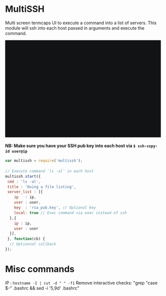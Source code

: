 
# MultiSSH

Multi screen termcaps UI to execute a command into a list of servers.
This module will ssh into each host passed in arguments and execute the command.

![asciicast](asciicast.gif)

**NB: Make sure you have your SSH pub key into each host via `$ ssh-copy-id user@ip`**

```javascript
var multissh = require('multissh');

// Execute command `ls -al` in each host
multissh.start({
 cmd : 'ls -al',
 title : 'Doing a file listing',
 server_list : [{
    ip   : ip,
    user : user,
    key  : 'rsa_pub.key', // Optional key
    local: true // Exec command via exec instead of ssh
  },{
    ip : ip,
    user : user
  }],
 }, function(cb) {
  // Optionnal callback
});
```

# Misc commands

IP : `hostname -I | cut -d " " -f1`
Remove interactive checks: "grep "case \$-" .bashrc && sed -i '5,9d' .bashrc"
